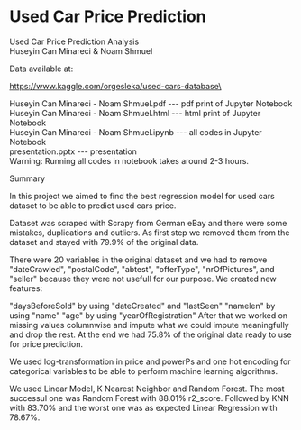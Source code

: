 # Used Car Price Prediction

Used Car Price Prediction Analysis\
Huseyin Can Minareci & Noam Shmuel

Data available at: 

https://www.kaggle.com/orgesleka/used-cars-database\

Huseyin Can Minareci - Noam Shmuel.pdf --- pdf print of Jupyter Notebook\
Huseyin Can Minareci - Noam Shmuel.html --- html print of Jupyter Notebook\
Huseyin Can Minareci - Noam Shmuel.ipynb  --- all codes in Jupyter Notebook\
presentation.pptx --- presentation\
Warning: Running all codes in notebook takes around 2-3 hours.



Summary

In this project we aimed to find the best regression model for used cars dataset to be able to predict used cars price.

Dataset was scraped with Scrapy from German eBay and there were some mistakes, duplications and outliers. As first step we removed them from the dataset and stayed with 79.9% of the original data.

There were 20 variables in the original dataset and we had to remove "dateCrawled", "postalCode", "abtest", "offerType", "nrOfPictures", and "seller" because they were not usefull for our purpose. We created new features:

"daysBeforeSold" by using "dateCreated" and "lastSeen" "namelen" by using "name" "age" by using "yearOfRegistration" After that we worked on missing values columnwise and impute what we could impute meaningfully and drop the rest. At the end we had 75.8% of the original data ready to use for price prediction.

We used log-transformation in price and powerPs and one hot encoding for categorical variables to be able to perform machine learning algorithms.

We used Linear Model, K Nearest Neighbor and Random Forest. The most successul one was Random Forest with 88.01% r2_score. Followed by KNN with 83.70% and the worst one was as expected Linear Regression with 78.67%.
